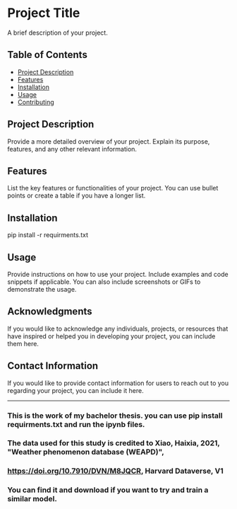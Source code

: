 
# Project Title

A brief description of your project.

## Table of Contents

- [Project Description](#project-description)
- [Features](#features)
- [Installation](#installation)
- [Usage](#usage)
- [Contributing](#contributing)

## Project Description

Provide a more detailed overview of your project. Explain its purpose, features, and any other relevant information.

## Features

List the key features or functionalities of your project. You can use bullet points or create a table if you have a longer list.

## Installation

pip install -r requirments.txt

## Usage

Provide instructions on how to use your project. Include examples and code snippets if applicable. You can also include screenshots or GIFs to demonstrate the usage.

## Acknowledgments

If you would like to acknowledge any individuals, projects, or resources that have inspired or helped you in developing your project, you can include them here.

## Contact Information

If you would like to provide contact information for users to reach out to you regarding your project, you can include it here.

---


### This is the work of my bachelor thesis. you can use pip install requirments.txt and run the ipynb files. 
### The data used for this study is credited to Xiao, Haixia, 2021, "Weather phenomenon database (WEAPD)", 
### https://doi.org/10.7910/DVN/M8JQCR, Harvard Dataverse, V1
### You can find it and download if you want to try and train a similar model.
